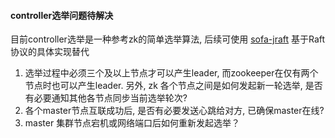 

#### controller选举问题待解决
目前controller选举是一种参考zk的简单选举算法, 后续可使用 [sofa-jraft](https://github.com/sofastack/sofa-jraft) 基于Raft协议的具体实现替代
1. 选举过程中必须三个及以上节点才可以产生leader, 而zookeeper在仅有两个节点时也可以产生leader.
另外, zk 各个节点之间是如何发起新一轮选举, 是否有必要通知其他各节点同步当前选举轮次?
2. 各个master节点互联成功后, 是否有必要发送心跳给对方, 已确保master在线?
3. master 集群节点宕机或网络端口后如何重新发起选举？
